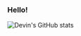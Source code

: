 ### Hello! 
![Devin's GitHub stats](https://github-readme-stats.vercel.app/api?username=nirfana&show_icons=true&theme=dark)
